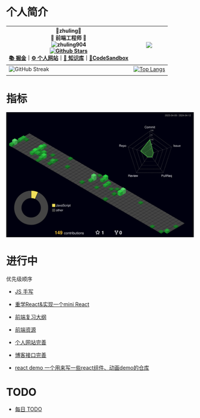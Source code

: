 # 个人简介

<div align=center>

| 📖zhuling📖<br />🎈 前端工程师 🎈<br /><img alt="zhuling904" src="https://encrypted-tbn0.gstatic.com/images?q=tbn:ANd9GcRrviVVzfrx2cLaG9vj4K7FOPuOdm1sFoX09XXlBgMkGWhimlI3KiCgdaYcwLrQklx6IjE&usqp=CAU" width=100 /><br /> [![Github Stars](https://img.shields.io/github/stars/zhuling904?color=faf408&label=github%20stars&logo=github)](https://github.com/zhuling904)<br>[📚 掘金](https://juejin.cn/user/3109845573069422)｜[⚙️ 个人网站](https://zhuling.net.cn/)｜[🔖 知识库](https://nextjs-notion-starter-kit-phi-gray.vercel.app/?vercelToolbarCode=q7e6XSyBgBIeMSk)｜[🚀CodeSandbox](https://codesandbox.io/u/zhulng) | ![](http://github-profile-summary-cards.vercel.app/api/cards/stats?username=zhuling904&theme=default)                                                        |
| -------------------------------------------------------------------------------------------------------------------------------------------------------------------------------------------------------------------------------------------------------------------------------------------------------------------------------------------------------------------------------------------------------------------------------------------------------------------------------------------------------------------------------------------------------------------------------------------------------------------------------- | ------------------------------------------------------------------------------------------------------------------------------------------------------------ |
| ![GitHub Streak](https://github-profile-trophy.vercel.app/?username=zhuling904&row=2&column=3)                                                                                                                                                                                                                                                                                                                                                                                                                                                                                                                                   | [![Top Langs](https://github-readme-stats.vercel.app/api/top-langs/?username=zhuling904&layout=compact)](https://github.com/anuraghazra/github-readme-stats) |
|                                                                                                                                                                                                                                                                                                                                                                                                                                                                                                                                                                                                                                  |                                                                                                                                                              |

<div align=left>

  # 指标
![Personal 3D Metrics](./profile-3d-contrib/profile-night-green.svg)

  # 进行中

优先级顺序

- [JS 手写](https://github.com/zhuling904/handwriting_js)

- [重学React&实现一个mini React](https://github.com/zhuling904/React)

- [前端复习大纲](https://github.com/zhuling904/Front_end_knowledge_outline)

- [前端资源](https://github.com/zhuling904/ResourceArrangement)

- [个人网站完善](https://github.com/zhuling904/myweb)

- [博客接口完善](https://github.com/zhuling904/myweb_backend)

- [react demo 一个用来写一些react组件、动画demo的仓库](https://github.com/zhuling904/react_demo)

<div align=left>

# TODO

- [每日 TODO](https://zhuling.notion.site/6756ff3cf1204075bf137c2e327e603c#7f552f25625d477c9ccbb65d7c0b3062)
